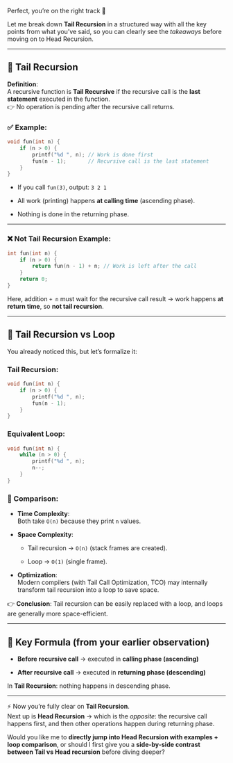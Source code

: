 Perfect, you’re on the right track 🚀

Let me break down **Tail Recursion** in a structured way with all the key points from what you’ve said, so you can clearly see the _takeaways_ before moving on to Head Recursion.

---

## 🔹 Tail Recursion

**Definition**:  
A recursive function is **Tail Recursive** if the recursive call is the **last statement** executed in the function.  
👉 No operation is pending after the recursive call returns.

### ✅ Example:

```c
void fun(int n) {
    if (n > 0) {
        printf("%d ", n); // Work is done first
        fun(n - 1);       // Recursive call is the last statement
    }
}
```

- If you call `fun(3)`, output: `3 2 1`
    
- All work (printing) happens **at calling time** (ascending phase).
    
- Nothing is done in the returning phase.
    

---

### ❌ Not Tail Recursion Example:

```c
int fun(int n) {
    if (n > 0) {
        return fun(n - 1) + n; // Work is left after the call
    }
    return 0;
}
```

Here, addition `+ n` must wait for the recursive call result → work happens **at return time**, so **not tail recursion**.

---

## 🔹 Tail Recursion vs Loop

You already noticed this, but let’s formalize it:

### Tail Recursion:

```c
void fun(int n) {
    if (n > 0) {
        printf("%d ", n);
        fun(n - 1);
    }
}
```

### Equivalent Loop:

```c
void fun(int n) {
    while (n > 0) {
        printf("%d ", n);
        n--;
    }
}
```

### 🔑 Comparison:

- **Time Complexity**:  
    Both take `O(n)` because they print `n` values.
    
- **Space Complexity**:
    
    - Tail recursion → `O(n)` (stack frames are created).
        
    - Loop → `O(1)` (single frame).
        
- **Optimization**:  
    Modern compilers (with Tail Call Optimization, TCO) may internally transform tail recursion into a loop to save space.
    

👉 **Conclusion**: Tail recursion can be easily replaced with a loop, and loops are generally more space-efficient.

---

## 📌 Key Formula (from your earlier observation)

- **Before recursive call** → executed in **calling phase (ascending)**
    
- **After recursive call** → executed in **returning phase (descending)**
    

In **Tail Recursion**: nothing happens in descending phase.

---

⚡ Now you’re fully clear on **Tail Recursion**.  
Next up is **Head Recursion** → which is the _opposite_: the recursive call happens first, and then other operations happen during returning phase.

Would you like me to **directly jump into Head Recursion with examples + loop comparison**, or should I first give you a **side-by-side contrast between Tail vs Head recursion** before diving deeper?